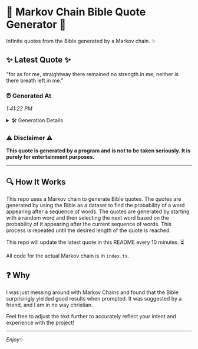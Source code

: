 # 📖 Markov Chain Bible Quote Generator 📖

Infinite quotes from the Bible generated by a Markov chain. ✨

## ✨ Latest Quote ✨
"for as for me, straightway there remained no strength in me, neither is there breath left in me."

### ⏰ Generated At
*1:41:22 PM*

<details>
    <summary>🛠️ Generation Details</summary>
    <p>
        <strong>🌱 Seed:</strong> for<br>
        <strong>🔄 Iterations:</strong> 17<br>
        <strong>📜 Context History:</strong><br>[ for ]: as<br>[ for, as ]: for<br>[ for, as, for ]: me,<br>[ for, as, for, me, ]: straightway<br>[ for, as, for, me,, straightway ]: there<br>[ for, as, for, me,, straightway, there ]: remained<br>[ as, for, me,, straightway, there, remained ]: no<br>[ for, me,, straightway, there, remained, no ]: strength<br>[ me,, straightway, there, remained, no, strength ]: in<br>[ straightway, there, remained, no, strength, in ]: me,<br>[ there, remained, no, strength, in, me, ]: neither<br>[ remained, no, strength, in, me,, neither ]: is<br>[ no, strength, in, me,, neither, is ]: there<br>[ strength, in, me,, neither, is, there ]: breath<br>[ in, me,, neither, is, there, breath ]: left<br>[ me,, neither, is, there, breath, left ]: in<br>[ neither, is, there, breath, left, in ]: me.<br>
    </p>
</details>

### ⚠️ Disclaimer ⚠️
**This quote is generated by a program and is not to be taken seriously. It is purely for entertainment purposes.**

---

## 🔍 How It Works

This repo uses a Markov chain to generate Bible quotes. The quotes are generated by using the Bible as a dataset to find the probability of a word appearing after a sequence of words. The quotes are generated by starting with a random word and then selecting the next word based on the probability of it appearing after the current sequence of words. This process is repeated until the desired length of the quote is reached.

This repo will update the latest quote in this README every 10 minutes. ⏳

All code for the actual Markov chain is in `index.ts`.

## ❓ Why

I was just messing around with Markov Chains and found that the Bible surprisingly yielded good results when prompted. 
It was suggested by a friend, and I am in no way christian.

Feel free to adjust the text further to accurately reflect your intent and experience with the project!

---

*Enjoy*✨
